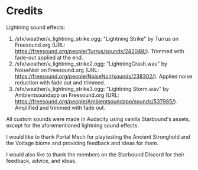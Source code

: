 # Credits

Lightning sound effects:
1. /sfx/weather/v_lightning_strike.ogg: "Lightning Strike" by Turrus on Freesound.org (URL: https://freesound.org/people/Turrus/sounds/242048/). Trimmed with fade-out applied at the end.
1. /sfx/weather/v_lightning_strike2.ogg: "LightningCrash.wav" by NoiseNoir on Freesound.org (URL: https://freesound.org/people/NoiseNoir/sounds/238302/). Applied noise reduction with fade out and trimmed.
1. /sfx/weather/v_lightning_strike3.ogg: "Lightning Storm.wav" by Ambientsoundapp on Freesound.org (URL: https://freesound.org/people/Ambientsoundapp/sounds/537985/). Amplified and trimmed with fade out.

All custom sounds were made in Audacity using vanilla Starbound's assets, except for the aforementioned lightning sound effects.

I would like to thank Portal Mech for playtesting the Ancient Stronghold and the Voltage biome and providing feedback and ideas for them.

I would also like to thank the members on the Starbound Discord for their feedback, advice, and ideas.